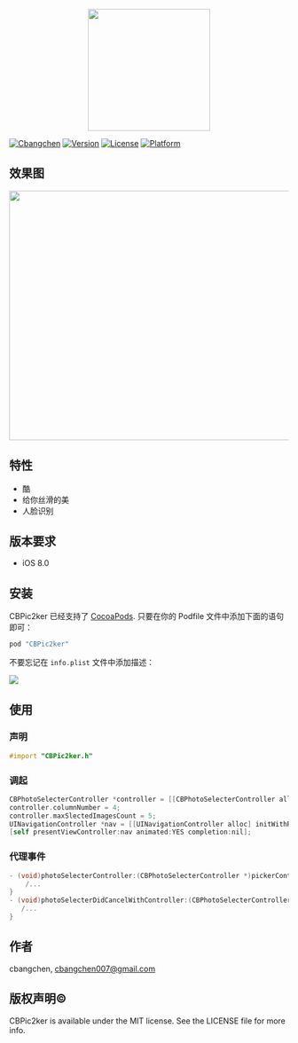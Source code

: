 <p align="center">
  <img src="http://ww1.sinaimg.cn/large/006tNbRwgy1fgfgm49j1yj30az0b5747.jpg" width="220" height="220"/>
</p>

[![Cbangchen](https://img.shields.io/badge/cbangchen-iOS-yellow.svg)](http://cbangchen.com)
[![Version](https://img.shields.io/cocoapods/v/CBPic2ker.svg?style=flat)](http://cocoapods.org/pods/CBPic2ker)
[![License](https://img.shields.io/cocoapods/l/CBPic2ker.svg?style=flat)](http://cocoapods.org/pods/CBPic2ker)
[![Platform](https://img.shields.io/cocoapods/p/CBPic2ker.svg?style=flat)](http://cocoapods.org/pods/CBPic2ker)

## 效果图

<p align="center">
  <img src="PhotoPickerInteraction.gif" width="600" height="450"/>
</p>

## 特性

- 酷 
- 给你丝滑的美 
- 人脸识别

## 版本要求 

- iOS 8.0

## 安装 

CBPic2ker 已经支持了 [CocoaPods](http://cocoapods.org). 只要在你的 Podfile 文件中添加下面的语句即可：

```ruby
pod "CBPic2ker"
```

不要忘记在 `info.plist` 文件中添加描述：

![](http://ww2.sinaimg.cn/large/006tNbRwgy1fghh98s9wqj31g8024t8u.jpg)

## 使用 

### 声明

```Objective-C
#import "CBPic2ker.h"
```

### 调起

```Objective-C
CBPhotoSelecterController *controller = [[CBPhotoSelecterController alloc] initWithDelegate:self];
controller.columnNumber = 4;
controller.maxSlectedImagesCount = 5;
UINavigationController *nav = [[UINavigationController alloc] initWithRootViewController:controller];
[self presentViewController:nav animated:YES completion:nil];
```

### 代理事件

```Objective-C
- (void)photoSelecterController:(CBPhotoSelecterController *)pickerController sourceAsset:(NSArray *)sourceAsset {
	/...
}
- (void)photoSelecterDidCancelWithController:(CBPhotoSelecterController *)pickerController {
   /...
}
```

## 作者

cbangchen, cbangchen007@gmail.com

## 版权声明©️ 

CBPic2ker is available under the MIT license. See the LICENSE file for more info.
